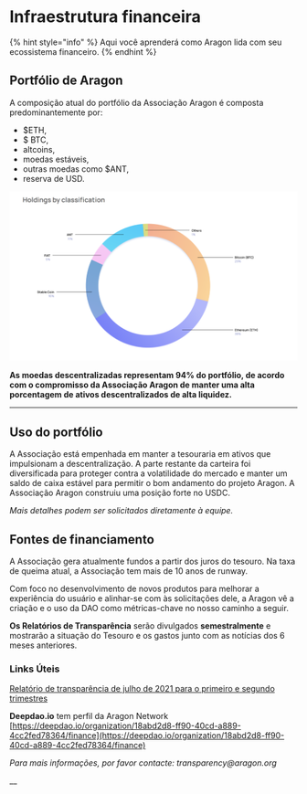 # Infraestrutura financeira

{% hint style="info" %}
Aqui você aprenderá como Aragon lida com seu ecossistema financeiro.
{% endhint %}

## Portfólio de Aragon <a href="#aragon-portfolio" id="aragon-portfolio"></a>

A composição atual do portfólio da Associação Aragon é composta predominantemente por:

* $ETH,
* $ BTC,
* altcoins,
* moedas estáveis,
* outras moedas como $ANT,
* reserva de USD.

![Esta imagem mostra nossas participações no terceiro trimestre de 2021](<../../.gitbook/assets/Screen Shot 2022-01-23 at 8.49.52 PM.png>)

**As moedas descentralizadas representam 94% do portfólio, de acordo com o compromisso da Associação Aragon de manter uma alta porcentagem de ativos descentralizados de alta liquidez.**

****

## Uso do portfólio <a href="#usage-of-the-portfolio" id="usage-of-the-portfolio"></a>

A Associação está empenhada em manter a tesouraria em ativos que impulsionam a descentralização. A parte restante da carteira foi diversificada para proteger contra a volatilidade do mercado e manter um saldo de caixa estável para permitir o bom andamento do projeto Aragon. A Associação Aragon construiu uma posição forte no USDC.

_Mais detalhes podem ser solicitados diretamente à equipe._



## **Fontes de financiamento** <a href="#funding-sources" id="funding-sources"></a>

A Associação gera atualmente fundos a partir dos juros do tesouro. Na taxa de queima atual, a Associação tem mais de 10 anos de runway.&#x20;

Com foco no desenvolvimento de novos produtos para melhorar a experiência do usuário e alinhar-se com às solicitações dele, a Aragon vê a criação e o uso da DAO como métricas-chave no nosso caminho a seguir.

**Os Relatórios de Transparência** serão divulgados **semestralmente** e mostrarão a situação do Tesouro e os gastos junto com as notícias dos 6 meses anteriores.

### **Links Úteis** <a href="#useful-links" id="useful-links"></a>

[Relatório de transparência de julho de 2021 para o primeiro e segundo trimestres](https://assets.website-files.com/5e997428d0f2eb13a90aec8c/60f15e66bc685a9ffefe088e\_Aragon\_Transparency\_Report\_-\_07-21\_18.pdf)

**Deepdao.io** tem perfil da Aragon Network [https://deepdao.io/organization/18abd2d8-ff90-40cd-a889-4cc2fed78364/finance](https://deepdao.io/organization/18abd2d8-ff90-40cd-a889-4cc2fed78364/finance)

_Para mais informações, por favor contacte: transparency@aragon.org_

\_\_

